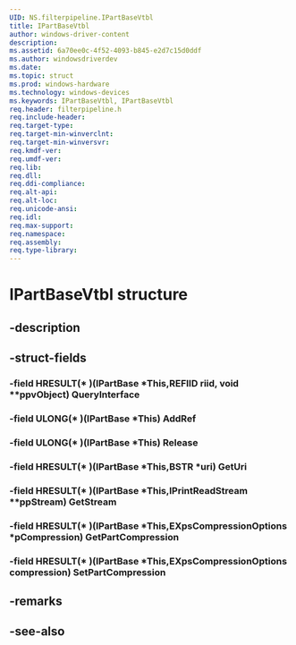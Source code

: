 ```yaml
---
UID: NS.filterpipeline.IPartBaseVtbl
title: IPartBaseVtbl
author: windows-driver-content
description: 
ms.assetid: 6a70ee0c-4f52-4093-b845-e2d7c15d0ddf
ms.author: windowsdriverdev
ms.date: 
ms.topic: struct
ms.prod: windows-hardware
ms.technology: windows-devices
ms.keywords: IPartBaseVtbl, IPartBaseVtbl
req.header: filterpipeline.h
req.include-header:
req.target-type:
req.target-min-winverclnt:
req.target-min-winversvr:
req.kmdf-ver:
req.umdf-ver:
req.lib:
req.dll:
req.ddi-compliance:
req.alt-api:
req.alt-loc:
req.unicode-ansi:
req.idl:
req.max-support:
req.namespace:
req.assembly:
req.type-library:
---
```


# IPartBaseVtbl structure

## -description



## -struct-fields

### -field HRESULT(* )(IPartBase *This,REFIID riid, void **ppvObject) QueryInterface			
 	
### -field ULONG(* )(IPartBase *This) AddRef			
 	
### -field ULONG(* )(IPartBase *This) Release			
 	
### -field HRESULT(* )(IPartBase *This,BSTR *uri) GetUri			
 	
### -field HRESULT(* )(IPartBase *This,IPrintReadStream **ppStream) GetStream			
 	
### -field HRESULT(* )(IPartBase *This,EXpsCompressionOptions *pCompression) GetPartCompression			
 	
### -field HRESULT(* )(IPartBase *This,EXpsCompressionOptions compression) SetPartCompression			
 	
## -remarks

## -see-also